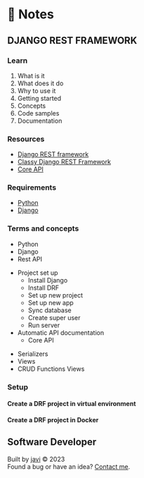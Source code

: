 # :memo: Notes
## DJANGO REST FRAMEWORK
### Learn
1. What is it
2. What does it do
3. Why to use it
4. Getting started
5. Concepts
6. Code samples
7. Documentation
### Resources
- [Django REST framework](https://www.django-rest-framework.org/)
- [Classy Django REST Framework](https://www.cdrf.co/)
- [Core API](https://www.coreapi.org/)
### Requirements
- [Python](https://www.python.org/)
- [Django](https://www.djangoproject.com/)
### Terms and concepts
- Python
- Django
- Rest API
* Project set up
  - Install Django
  - Install DRF
  - Set up new project
  - Set up new app
  - Sync database
  - Create super user
  - Run server
* Automatic API documentation
  - Core API
- Serializers
- Views
- CRUD Functions Views
### Setup
#### Create a DRF project in virtual environment
#### Create a DRF project in Docker
## Software Developer
Built by [javi](https://github.com/javi0b01/) :copyright: 2023  
Found a bug or have an idea? [Contact me](https://www.linkedin.com/in/javi0b01/).
